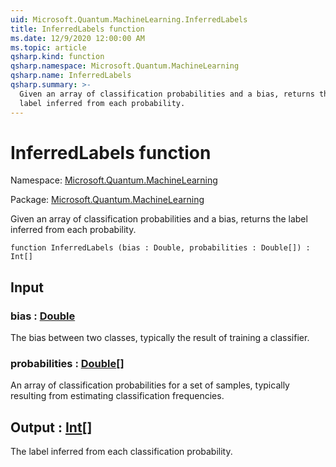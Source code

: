 ```yaml
---
uid: Microsoft.Quantum.MachineLearning.InferredLabels
title: InferredLabels function
ms.date: 12/9/2020 12:00:00 AM
ms.topic: article
qsharp.kind: function
qsharp.namespace: Microsoft.Quantum.MachineLearning
qsharp.name: InferredLabels
qsharp.summary: >-
  Given an array of classification probabilities and a bias, returns the
  label inferred from each probability.
---
```


# InferredLabels function

Namespace: [Microsoft.Quantum.MachineLearning](xref:Microsoft.Quantum.MachineLearning)

Package: [Microsoft.Quantum.MachineLearning](https://nuget.org/packages/Microsoft.Quantum.MachineLearning)


Given an array of classification probabilities and a bias, returns thelabel inferred from each probability.

```qsharp
function InferredLabels (bias : Double, probabilities : Double[]) : Int[]
```


## Input

### bias : [Double](xref:microsoft.quantum.lang-ref.double)

The bias between two classes, typically the result of training aclassifier.


### probabilities : [Double](xref:microsoft.quantum.lang-ref.double)[]

An array of classification probabilities for a set of samples, typicallyresulting from estimating classification frequencies.



## Output : [Int](xref:microsoft.quantum.lang-ref.int)[]

The label inferred from each classification probability.